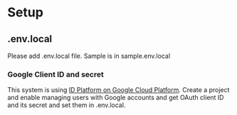 # Setup
## .env.local
Please add .env.local file. Sample is in sample.env.local

### Google Client ID and secret
This system is using [ID Platform on Google Cloud Platform](https://cloud.google.com/identity-platform).
Create a project and enable managing users with Google accounts and get OAuth client ID and its secret and set them in .env.local.
